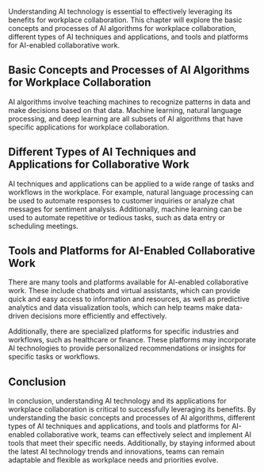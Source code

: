 

Understanding AI technology is essential to effectively leveraging its benefits for workplace collaboration. This chapter will explore the basic concepts and processes of AI algorithms for workplace collaboration, different types of AI techniques and applications, and tools and platforms for AI-enabled collaborative work.

Basic Concepts and Processes of AI Algorithms for Workplace Collaboration
-------------------------------------------------------------------------

AI algorithms involve teaching machines to recognize patterns in data and make decisions based on that data. Machine learning, natural language processing, and deep learning are all subsets of AI algorithms that have specific applications for workplace collaboration.

Different Types of AI Techniques and Applications for Collaborative Work
------------------------------------------------------------------------

AI techniques and applications can be applied to a wide range of tasks and workflows in the workplace. For example, natural language processing can be used to automate responses to customer inquiries or analyze chat messages for sentiment analysis. Additionally, machine learning can be used to automate repetitive or tedious tasks, such as data entry or scheduling meetings.

Tools and Platforms for AI-Enabled Collaborative Work
-----------------------------------------------------

There are many tools and platforms available for AI-enabled collaborative work. These include chatbots and virtual assistants, which can provide quick and easy access to information and resources, as well as predictive analytics and data visualization tools, which can help teams make data-driven decisions more efficiently and effectively.

Additionally, there are specialized platforms for specific industries and workflows, such as healthcare or finance. These platforms may incorporate AI technologies to provide personalized recommendations or insights for specific tasks or workflows.

Conclusion
----------

In conclusion, understanding AI technology and its applications for workplace collaboration is critical to successfully leveraging its benefits. By understanding the basic concepts and processes of AI algorithms, different types of AI techniques and applications, and tools and platforms for AI-enabled collaborative work, teams can effectively select and implement AI tools that meet their specific needs. Additionally, by staying informed about the latest AI technology trends and innovations, teams can remain adaptable and flexible as workplace needs and priorities evolve.
